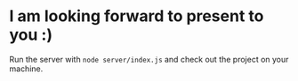 # I am looking forward to present to you :)

Run the server with `node server/index.js` and check out the project on your machine.

